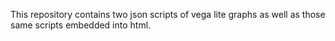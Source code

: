 This repository contains two json scripts of vega lite graphs as well as those same scripts embedded into html. 
